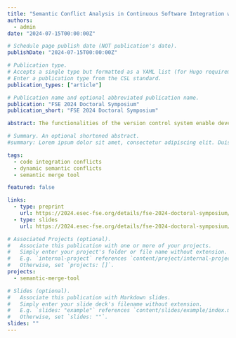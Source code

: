 ```yaml
---
title: "Semantic Conflict Analysis in Continuous Software Integration with Semantic Merging Tool"
authors:
  - admin
date: "2024-07-15T00:00:00Z"

# Schedule page publish date (NOT publication's date).
publishDate: "2024-07-15T00:00:00Z"

# Publication type.
# Accepts a single type but formatted as a YAML list (for Hugo requirements).
# Enter a publication type from the CSL standard.
publication_types: ["article"]

# Publication name and optional abbreviated publication name.
publication: "FSE 2024 Doctoral Symposium"
publication_short: "FSE 2024 Doctoral Symposium"

abstract: The functionalities of the version control system enable developers to carry out their development tasks autonomously. Additionally, these tools simplify incorporating changes through merge operations and identify text conflicts. Textual conflicts are significant adversities, however, there are other forms of conflicts that can be even more harmful and are not identified by currently available merge tools. Dynamic semantic conflicts refer to situations in which there are no apparent textual conflicts during the merge reports, however, they result in unwanted interference that can cause unexpected behavior of the program during its execution. There are currently a variety of tools available that take different approaches to addressing this challenge. These range from static analyzes to the implementation of automated tests. However, it is observed that the test-centric approach generally results in a higher number of false negatives, while static analyzes tend to have a higher incidence of false positives. Additionally, these tools are limited to identifying interferences that occur within the same method or in subsequent methods, which may not reflect the real complexity of the systems. Furthermore, they were evaluated mainly in open source scenarios, without the direct insertion of human intervention in corporate environments. In this study, we propose improving static analyzes to enable their execution with different entry points, aiming to identify interferences in different areas of a system. Furthermore, we propose the use of a semantic merge tool that integrates the Git merge process, to be implemented on developers’ machines in an industrial-strength context. This will enable the collection of merge reports, allowing an analysis of performance and accuracy using the active participation of the professionals involved as ground truth.

# Summary. An optional shortened abstract.
#summary: Lorem ipsum dolor sit amet, consectetur adipiscing elit. Duis posuere tellus ac convallis placerat. Proin tincidunt magna sed ex sollicitudin condimentum.

tags:
  - code integration conflicts
  - dynamic semantic conflicts
  - semantic merge tool

featured: false

links:
  - type: preprint
    url: https://2024.esec-fse.org/details/fse-2024-doctoral-symposium/7/Semantic-Conflict-Analysis-in-Continuous-Software-Integration-with-Semantic-Merging-T
  - type: slides
    url: https://2024.esec-fse.org/details/fse-2024-doctoral-symposium/7/Semantic-Conflict-Analysis-in-Continuous-Software-Integration-with-Semantic-Merging-T

# Associated Projects (optional).
#   Associate this publication with one or more of your projects.
#   Simply enter your project's folder or file name without extension.
#   E.g. `internal-project` references `content/project/internal-project/index.md`.
#   Otherwise, set `projects: []`.
projects:
  - semantic-merge-tool

# Slides (optional).
#   Associate this publication with Markdown slides.
#   Simply enter your slide deck's filename without extension.
#   E.g. `slides: "example"` references `content/slides/example/index.md`.
#   Otherwise, set `slides: ""`.
slides: ""
---
```

